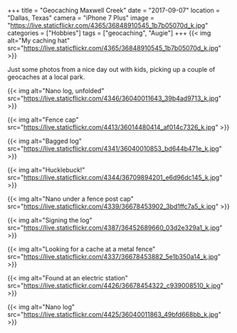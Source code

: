 +++
title = "Geocaching Maxwell Creek"
date = "2017-09-07"
location = "Dallas, Texas"
camera = "iPhone 7 Plus"
image = "https://live.staticflickr.com/4365/36848910545_1b7b05070d_k.jpg"
categories = ["Hobbies"]
tags = ["geocaching", "Augie"]
+++
{{< img alt="My caching hat" src="https://live.staticflickr.com/4365/36848910545_1b7b05070d_k.jpg" >}}
<!--more-->        

Just some photos from a nice day out with kids, picking up a couple of geocaches at a local park. 

{{< img alt="Nano log, unfolded" src="https://live.staticflickr.com/4346/36040011643_39b4ad9713_k.jpg" >}}

{{< img alt="Fence cap" src="https://live.staticflickr.com/4413/36014480414_af014c7326_k.jpg" >}}

{{< img alt="Bagged log" src="https://live.staticflickr.com/4341/36040010853_bd644b471e_k.jpg" >}}

{{< img alt="Hucklebuck!" src="https://live.staticflickr.com/4344/36709894201_e6d96dc145_k.jpg" >}}

{{< img alt="Nano under a fence post cap" src="https://live.staticflickr.com/4339/36678453902_3bd1ffc7a5_k.jpg" >}}

{{< img alt="Signing the log" src="https://live.staticflickr.com/4387/36452689660_03d2e329a1_k.jpg" >}}

{{< img alt="Looking for a cache at a metal fence" src="https://live.staticflickr.com/4337/36678453882_5e1b350a14_k.jpg" >}}

{{< img alt="Found at an electric station" src="https://live.staticflickr.com/4426/36678454322_c939008510_k.jpg" >}}

{{< img alt="Nano log" src="https://live.staticflickr.com/4425/36040011863_49bfd668bb_k.jpg" >}}
